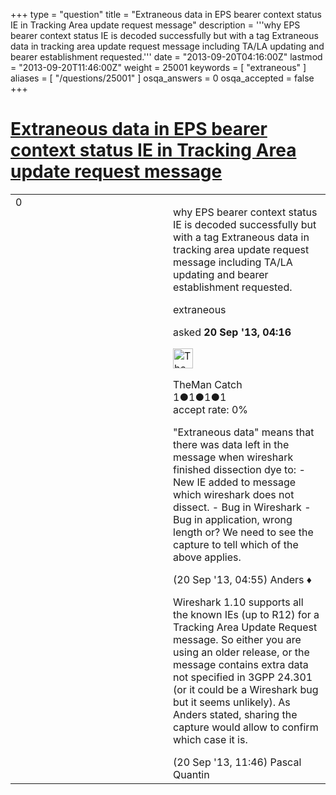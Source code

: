 +++
type = "question"
title = "Extraneous data in EPS bearer context status IE in Tracking Area update request message"
description = '''why EPS bearer context status IE is decoded successfully but with a tag Extraneous data in tracking area update request message including TA/LA updating and bearer establishment requested.'''
date = "2013-09-20T04:16:00Z"
lastmod = "2013-09-20T11:46:00Z"
weight = 25001
keywords = [ "extraneous" ]
aliases = [ "/questions/25001" ]
osqa_answers = 0
osqa_accepted = false
+++

<div class="headNormal">

# [Extraneous data in EPS bearer context status IE in Tracking Area update request message](/questions/25001/extraneous-data-in-eps-bearer-context-status-ie-in-tracking-area-update-request-message)

</div>

<div id="main-body">

<div id="askform">

<table id="question-table" style="width:100%;"><colgroup><col style="width: 50%" /><col style="width: 50%" /></colgroup><tbody><tr class="odd"><td style="width: 30px; vertical-align: top"><div class="vote-buttons"><span id="post-25001-upvote" class="ajax-command post-vote up" rel="nofollow" title="I like this post (click again to cancel)"> </span><div id="post-25001-score" class="post-score" title="current number of votes">0</div><span id="post-25001-downvote" class="ajax-command post-vote down" rel="nofollow" title="I dont like this post (click again to cancel)"> </span> <span id="favorite-mark" class="ajax-command favorite-mark" rel="nofollow" title="mark/unmark this question as favorite (click again to cancel)"> </span><div id="favorite-count" class="favorite-count"></div></div></td><td><div id="item-right"><div class="question-body"><p>why EPS bearer context status IE is decoded successfully but with a tag Extraneous data in tracking area update request message including TA/LA updating and bearer establishment requested.</p></div><div id="question-tags" class="tags-container tags"><span class="post-tag tag-link-extraneous" rel="tag" title="see questions tagged &#39;extraneous&#39;">extraneous</span></div><div id="question-controls" class="post-controls"></div><div class="post-update-info-container"><div class="post-update-info post-update-info-user"><p>asked <strong>20 Sep '13, 04:16</strong></p><img src="https://secure.gravatar.com/avatar/97e0a5093cca0d174b984d2ef9566eaa?s=32&amp;d=identicon&amp;r=g" class="gravatar" width="32" height="32" alt="TheMan%20Catch&#39;s gravatar image" /><p><span>TheMan Catch</span><br />
<span class="score" title="1 reputation points">1</span><span title="1 badges"><span class="badge1">●</span><span class="badgecount">1</span></span><span title="1 badges"><span class="silver">●</span><span class="badgecount">1</span></span><span title="1 badges"><span class="bronze">●</span><span class="badgecount">1</span></span><br />
<span class="accept_rate" title="Rate of the user&#39;s accepted answers">accept rate:</span> <span title="TheMan Catch has no accepted answers">0%</span></p></div></div><div id="comments-container-25001" class="comments-container"><span id="25018"></span><div id="comment-25018" class="comment"><div id="post-25018-score" class="comment-score"></div><div class="comment-text"><p>"Extraneous data" means that there was data left in the message when wireshark finished dissection dye to: - New IE added to message which wireshark does not dissect. - Bug in Wireshark - Bug in application, wrong length or? We need to see the capture to tell which of the above applies.</p></div><div id="comment-25018-info" class="comment-info"><span class="comment-age">(20 Sep '13, 04:55)</span> <span class="comment-user userinfo">Anders ♦</span></div></div><span id="25052"></span><div id="comment-25052" class="comment"><div id="post-25052-score" class="comment-score"></div><div class="comment-text"><p>Wireshark 1.10 supports all the known IEs (up to R12) for a Tracking Area Update Request message. So either you are using an older release, or the message contains extra data not specified in 3GPP 24.301 (or it could be a Wireshark bug but it seems unlikely). As Anders stated, sharing the capture would allow to confirm which case it is.</p></div><div id="comment-25052-info" class="comment-info"><span class="comment-age">(20 Sep '13, 11:46)</span> <span class="comment-user userinfo">Pascal Quantin</span></div></div></div><div id="comment-tools-25001" class="comment-tools"></div><div class="clear"></div><div id="comment-25001-form-container" class="comment-form-container"></div><div class="clear"></div></div></td></tr></tbody></table>

</div>

</div>

